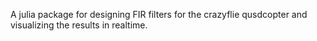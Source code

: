 A julia package for designing FIR filters for the crazyflie qusdcopter and visualizing the results in realtime.
